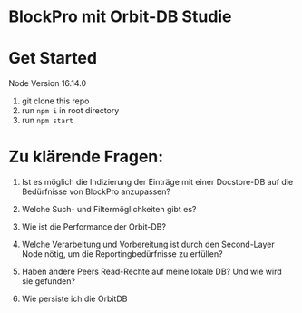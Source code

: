 # BlockPro mit Orbit-DB Studie

# Get Started
Node Version 16.14.0

1. git clone this repo 
2. run ```npm i``` in root directory
3. run ```npm start``` 

# Zu klärende Fragen:

1. Ist es möglich die Indizierung der Einträge mit einer Docstore-DB auf die Bedürfnisse von BlockPro anzupassen? 

2. Welche Such- und Filtermöglichkeiten gibt es?

3. Wie ist die Performance der Orbit-DB?

4. Welche Verarbeitung und Vorbereitung ist durch den Second-Layer Node nötig, um die Reportingbedürfnisse zu erfüllen?

5. Haben andere Peers Read-Rechte auf meine lokale DB? Und wie wird sie gefunden? 

6. Wie persiste ich die OrbitDB